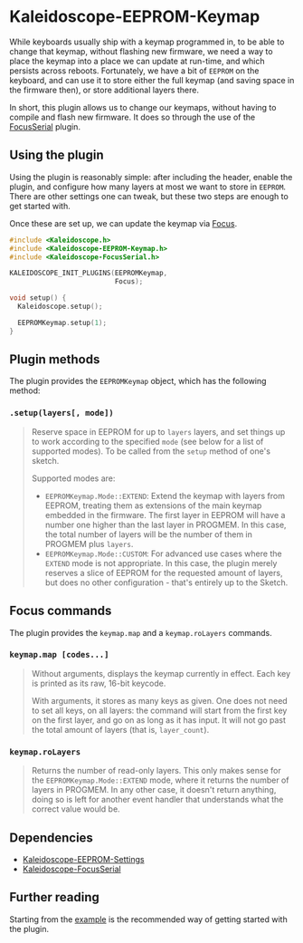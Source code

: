 # Kaleidoscope-EEPROM-Keymap

While keyboards usually ship with a keymap programmed in, to be able to change that keymap, without flashing new firmware, we need a way to place the keymap into a place we can update at run-time, and which persists across reboots. Fortunately, we have a bit of `EEPROM` on the keyboard, and can use it to store either the full keymap (and saving space in the firmware then), or store additional layers there.

In short, this plugin allows us to change our keymaps, without having to compile and flash new firmware. It does so through the use of the [FocusSerial][plugin:focusSerial] plugin.

 [plugin:focusSerial]: FocusSerial.md

## Using the plugin

Using the plugin is reasonably simple: after including the header, enable the plugin, and configure how many layers at most we want to store in `EEPROM`. There are other settings one can tweak, but these two steps are enough to get started with.

Once these are set up, we can update the keymap via [Focus][plugin:focusSerial].

```c++
#include <Kaleidoscope.h>
#include <Kaleidoscope-EEPROM-Keymap.h>
#include <Kaleidoscope-FocusSerial.h>

KALEIDOSCOPE_INIT_PLUGINS(EEPROMKeymap,
                          Focus);

void setup() {
  Kaleidoscope.setup();

  EEPROMKeymap.setup(1);
}
```

## Plugin methods

The plugin provides the `EEPROMKeymap` object, which has the following method:

### `.setup(layers[, mode])`

> Reserve space in EEPROM for up to `layers` layers, and set things up to work according to the specified `mode` (see below for a list of supported modes). To be called from the `setup` method of one's sketch.
>
> Supported modes are:
> - `EEPROMKeymap.Mode::EXTEND`: Extend the keymap with layers from EEPROM, treating them as extensions of the main keymap embedded in the firmware. The first layer in EEPROM will have a number one higher than the last layer in PROGMEM. In this case, the total number of layers will be the number of them in PROGMEM plus `layers`.
> - `EEPROMKeymap.Mode::CUSTOM`: For advanced use cases where the `EXTEND` mode is not appropriate. In this case, the plugin merely reserves a slice of EEPROM for the requested amount of layers, but does no other configuration - that's entirely up to the Sketch.

## Focus commands

The plugin provides the `keymap.map` and a `keymap.roLayers` commands.

### `keymap.map [codes...]`

> Without arguments, displays the keymap currently in effect. Each key is printed as its raw, 16-bit keycode.
>
> With arguments, it stores as many keys as given. One does not need to set all keys, on all layers: the command will start from the first key on the first layer, and go on as long as it has input. It will not go past the total amount of layers (that is, `layer_count`).

### `keymap.roLayers`

> Returns the number of read-only layers. This only makes sense for the `EEPROMKeymap.Mode::EXTEND` mode, where it returns the number of layers in PROGMEM. In any other case, it doesn't return anything, doing so is left for another event handler that understands what the correct value would be.

## Dependencies

* [Kaleidoscope-EEPROM-Settings](EEPROM-Settings.md)
* [Kaleidoscope-FocusSerial](FocusSerial.md)

## Further reading

Starting from the [example][plugin:example] is the recommended way of getting started with the plugin.

  [plugin:example]: ../../examples/EEPROM-Keymap/EEPROM-Keymap.ino
